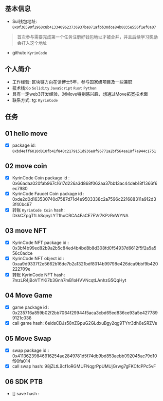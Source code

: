 ## 基本信息
- Sui钱包地址: `0x0f36590f2960c8b4133409623736937be071afbb30dce84b0035e556f1ef0a07`
> 首次参与需要完成第一个任务注册好钱包地址才被合并，并且后续学习奖励会打入这个地址
- github: `KyrinCode`

## 个人简介
- 工作经验: 区块链方向在读博士5年，参与国家级项目及一些兼职
- 技术栈:`Go` `Solidity` `JavaScript` `Rust` `Python`
- 具有一定web3开发经验，对Move特别感兴趣，想通过Move拓宽技术面
- 联系方式: tg: `KyrinCode` 

## 任务

##   01 hello move  
- [x] package id: `0xbd4eff6010d010fb41f840c2179151d936e8f96771a2bf564ea18f7a944c1751`

##   02 move coin
- [x] KyrinCode Coin package id : 0x66adaa020fab967c1617d226a3d868f062aa37bb13ac44deb18f1366f6ec7980
- [x] KyrinCode Faucet Coin package id : 0xde2d0d163530740d7587d71d4e9503338c2a7596c221688311a912d33f40bc97
- [x] 转账 `KyrinCode Coin` hash: DkkCZpgT1LhSqnyLYT1hoCRCA4FaCE7EVr7KPzRnWYNA

##   03 move NFT
- [x] KyrinCode NFT package id : 0x3bf4b99ed82b9a2b5c84ed4b4bd8b8d308fd0f54937d6612f5f2a5a556c0adce
- [x] KyrinCode NFT object id : 0xaa9d9337f2e5662b16de7b2a1321bdf8014b99798e426dca9bbf9b420222709e
- [x] 转账 KyrinCode NFT  hash: 7mzLR4jBoVTYKi7b3Gnh7mB1oHVVNcqtLAnhzG5QqHyt

##   04 Move Game
- [x] game package id : 0x235716a859b02f2bb7064f29944f5aca3cbd65ed836ce93a5e4277899121c038
- [x] call game hash: 6eidsCBJs58nZGpuG2GLdxuBgy2qg9TYrr3dh6eSRZVe

##   05 Move Swap
- [x] swap package id : 0x41136239846916254ae2849781d5f74db9bd853aebb092045ac79d10f90fa014
- [x] call swap hash: 98jZLtLBcf1oRGMUFNqgrPpUMUjGrwg7gFKCfcPPc5vF

##   06 SDK PTB
- [] save hash :
